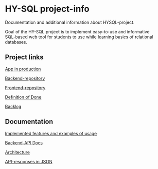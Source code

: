 # HY-SQL project-info
Documentation and additional information about HYSQL-project.

Goal of the HY-SQL project is to implement easy-to-use and informative SQL-based web tool for students to use while learning basics of relational databases.

## Project links
[App in production](https://hy-sql.netlify.app/)

[Backend-repository](https://github.com/hy-sql/hy-sql-backend)

[Frontend-repository](https://github.com/hy-sql/hy-sql-frontend)

[Definition of Done](https://github.com/hy-sql/project-info/blob/master/documents/Definition-of-done.md)

[Backlog](https://docs.google.com/spreadsheets/d/1nJdcx5CDziG5eUQzXuKG28PjcQR2W66e_cYpa68dE4o/edit?usp=sharing)

## Documentation
[Implemented features and examples of usage](https://github.com/hy-sql/project-info/blob/master/documents/examples/examples.md)

[Backend-API Docs](https://github.com/hy-sql/project-info/blob/master/documents/rest-api.md)

[Architecture](https://github.com/hy-sql/project-info/blob/master/documents/architecture.md)

[API-responses in JSON](https://github.com/hy-sql/project-info/blob/master/documents/API-response.md)
